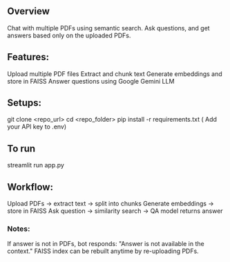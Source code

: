 ## Overview
Chat with multiple PDFs using semantic search. Ask questions, and get answers based only on the uploaded PDFs.

## Features:
Upload multiple PDF files
Extract and chunk text
Generate embeddings and store in FAISS
Answer questions using Google Gemini LLM

## Setups:
git clone <repo_url>
cd <repo_folder>
pip install -r requirements.txt
( Add your API key to .env)

## To run 
streamlit run app.py

## Workflow:
Upload PDFs → extract text → split into chunks
Generate embeddings → store in FAISS
Ask question → similarity search → QA model returns answer

### Notes:
If answer is not in PDFs, bot responds: "Answer is not available in the context."
FAISS index can be rebuilt anytime by re-uploading PDFs.
